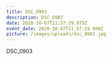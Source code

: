 ```yaml
---
title: DSC_0903
description: DSC_0903
date: 2020-10-07T11:57:29.975Z
event_date: 2020-10-07T11:57:29.990Z
picture: /images/uploads/dsc_0903.jpg
---
```

DSC_0903